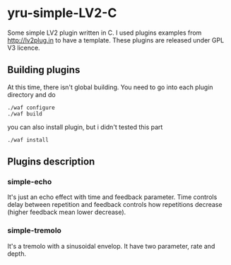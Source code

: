 # yru-simple-LV2-C
Some simple LV2 plugin written in C. I used plugins examples from
http://lv2plug.in to have a template. These plugins are released under GPL V3
licence.

## Building plugins
At this time, there isn't global building. You need to go into each plugin
directory and do
```
./waf configure
./waf build
```
you can also install plugin, but i didn't tested this part
```
./waf install
```
## Plugins description

### simple-echo

It's just an echo effect with time and feedback parameter. Time controls delay
between repetition and feedback controls how repetitions decrease (higher
feedback mean lower decrease).

### simple-tremolo

It's a tremolo with a sinusoidal envelop. It have two parameter, rate and
depth.

